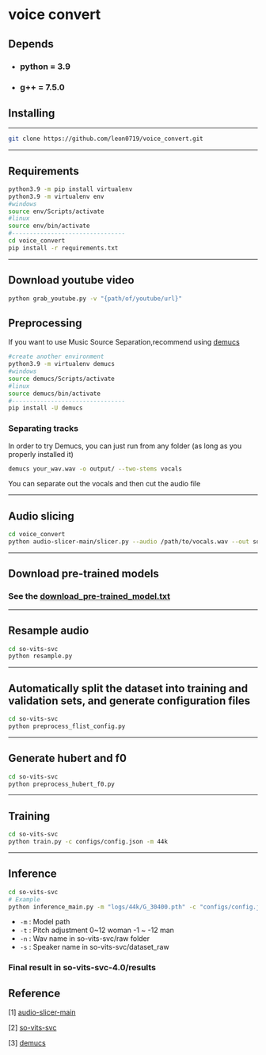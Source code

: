 # voice convert

## Depends

- ### python = 3.9
- ### g++ = 7.5.0

## Installing

---

```bash
git clone https://github.com/leon0719/voice_convert.git
```

<hr>

## Requirements

```bash
python3.9 -m pip install virtualenv
python3.9 -m virtualenv env
#windows
source env/Scripts/activate
#linux
source env/bin/activate
#--------------------------------
cd voice_convert
pip install -r requirements.txt
```

<hr>

## Download youtube video

```bash
python grab_youtube.py -v "{path/of/youtube/url}"
```

## Preprocessing

If you want to use Music Source Separation,recommend using [demucs](https://github.com/facebookresearch/demucs)

```bash
#create another environment
python3.9 -m virtualenv demucs
#windows
source demucs/Scripts/activate
#linux
source demucs/bin/activate
#--------------------------------
pip install -U demucs
```

### Separating tracks

In order to try Demucs, you can just run from any folder (as long as you properly installed it)

```bash
demucs your_wav.wav -o output/ --two-stems vocals
```

You can separate out the vocals and then cut the audio file

<hr>

## Audio slicing

```bash
cd voice_convert
python audio-slicer-main/slicer.py --audio /path/to/vocals.wav --out so-vits-svc-4.0/dataset_raw/{spk_name}
```

<hr>

## Download pre-trained models

### See the [download_pre-trained_model.txt](download_pre-trained_model.txt)

<hr>

## Resample audio

```bash
cd so-vits-svc
python resample.py
```

<hr>

## Automatically split the dataset into training and validation sets, and generate configuration files

```bash
cd so-vits-svc
python preprocess_flist_config.py
```

<hr>

## Generate hubert and f0

```bash
cd so-vits-svc
python preprocess_hubert_f0.py
```

<hr>

## Training

```bash
cd so-vits-svc
python train.py -c configs/config.json -m 44k
```

<hr>

## Inference

```bash
cd so-vits-svc
# Example
python inference_main.py -m "logs/44k/G_30400.pth" -c "configs/config.json" -n "test.wav" -t 0 -s "spk_name"
```
- `-m` : Model path
- `-t` : Pitch adjustment 0\~12 woman -1 \~ -12 man
- `-n` : Wav name in so-vits-svc/raw folder
- `-s` : Speaker name in so-vits-svc/dataset_raw

### Final result in so-vits-svc-4.0/results

## Reference

[1] [audio-slicer-main](https://github.com/openvpi/audio-slicer)

[2] [so-vits-svc](https://github.com/svc-develop-team/so-vits-svc)

[3] [demucs](https://github.com/facebookresearch/demucs)